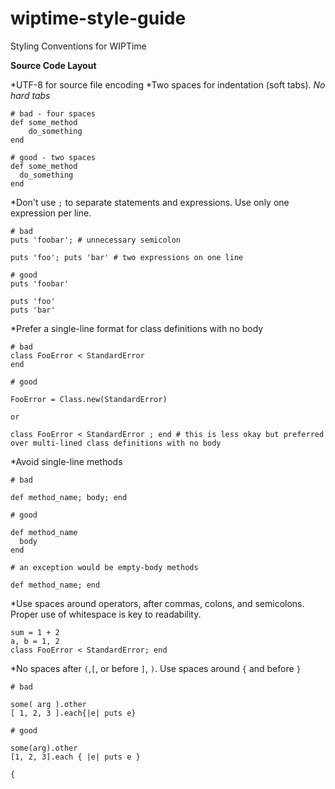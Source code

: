 # wiptime-style-guide
Styling Conventions for WIPTime

**Source Code Layout**

*UTF-8 for source file encoding
*Two spaces for indentation (soft tabs). *No hard tabs*

```
# bad - four spaces
def some_method
    do_something
end

# good - two spaces
def some_method
  do_something
end
```

*Don't use <code>;</code> to separate statements and expressions. Use only one expression per line.

```
# bad
puts 'foobar'; # unnecessary semicolon

puts 'foo'; puts 'bar' # two expressions on one line

# good
puts 'foobar'

puts 'foo'
puts 'bar'
```

*Prefer a single-line format for class definitions with no body

```
# bad 
class FooError < StandardError
end

# good

FooError = Class.new(StandardError)

or

class FooError < StandardError ; end # this is less okay but preferred over multi-lined class definitions with no body
```

*Avoid single-line methods

```
# bad 

def method_name; body; end

# good

def method_name
  body
end

# an exception would be empty-body methods

def method_name; end
```

*Use spaces around operators, after commas, colons, and semicolons. Proper use of whitespace is key to readability.

```
sum = 1 + 2
a, b = 1, 2
class FooError < StandardError; end
```

*No spaces after <code>(</code>,<code>[</code>, or before <code>]</code>, <code>)</code>. Use spaces around <code>{</code> and before <code>}</code>

```
# bad

some( arg ).other
[ 1, 2, 3 ].each{|e| puts e}

# good

some(arg).other
[1, 2, 3].each { |e| puts e }
```

<code>{</code>
